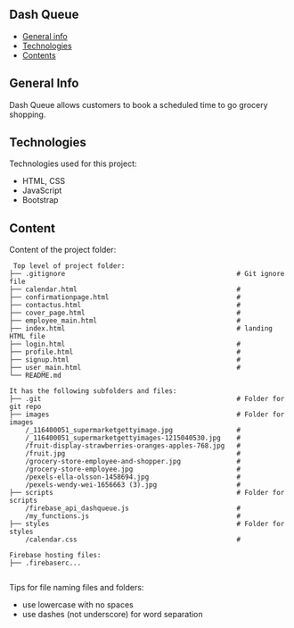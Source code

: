 ## Dash Queue

* [General info](#general-info)
* [Technologies](#technologies)
* [Contents](#content)

## General Info
Dash Queue allows customers to book a scheduled time to go grocery shopping.

	
## Technologies
Technologies used for this project:
* HTML, CSS
* JavaScript
* Bootstrap 
	

## Content
Content of the project folder:



```
 Top level of project folder: 
├── .gitignore                                           # Git ignore file
├── calendar.html                                        #
├── confirmationpage.html                                #
├── contactus.html                                       #
├── cover_page.html                                      #
├── employee_main.html                                   #
├── index.html                                           # landing HTML file
├── login.html                                           #
├── profile.html                                         #
├── signup.html                                          #
├── user_main.html                                       #
└── README.md

It has the following subfolders and files:
├── .git                                                 # Folder for git repo
├── images                                               # Folder for images
    /_116400051_supermarketgettyimage.jpg                # 
    /_116400051_supermarketgettyimages-1215040530.jpg    #
    /fruit-display-strawberries-oranges-apples-768.jpg   #
    /fruit.jpg                                           #
    /grocery-store-employee-and-shopper.jpg              #
    /grocery-store-employee.jpg                          #
    /pexels-ella-olsson-1458694.jpg                      #
    /pexels-wendy-wei-1656663 (3).jpg                    #
├── scripts                                              # Folder for scripts
    /firebase_api_dashqueue.js                           #
    /my_functions.js                                     # 
├── styles                                               # Folder for styles
    /calendar.css                                        # 

Firebase hosting files: 
├── .firebaserc...


```

Tips for file naming files and folders:
* use lowercase with no spaces
* use dashes (not underscore) for word separation

